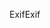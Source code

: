 <span data-ttu-id="9d672-101">Exif</span><span class="sxs-lookup"><span data-stu-id="9d672-101">Exif</span></span>